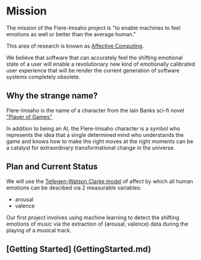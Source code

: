 
# Mission

The mission of the Flere-Imsaho project is "to enable machines to feel emotions
as well or better than the average human."

This area of research is known as [Affective Computing](https://en.wikipedia.org/wiki/Affective_computing).

We believe that software that can accurately feel the shifting emotional state of a
user will enable a revolutionary new kind of emotionally calibrated user experience
that will be render the current generation of software systems completely obsolete.


## Why the strange name?

Flere-Imsaho is the name of a character from the Iain Banks
sci-fi novel
["Player of Games"](http://www.amazon.com/Player-Games-Culture-Iain-Banks/dp/0316005401)

In addition to being an AI, the Flere-Imsaho character is a symbol who represents the idea that a single determined mind who understands the game and knows how to make the right moves at the right moments can be a catalyst for extraordinary transformational change in the universe.


## Plan and Current Status

We will use the [Tellegen-Watson Clarke model](http://bit.ly/1TWdR6y) of affect
by which all human emotions can be descibed via 2 measurable variables:
* arousal
* valence

Our first project involves using machine learning to detect the shifting emotions
of music via the extraction of (arousal, valence) data during the playing of
a musical track.

## [Getting Started] (GettingStarted.md)
